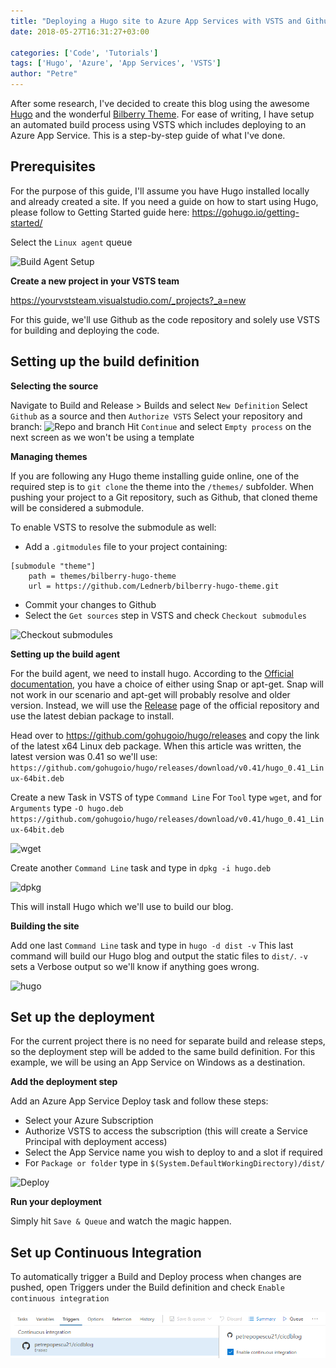 ```yaml
---
title: "Deploying a Hugo site to Azure App Services with VSTS and Github"
date: 2018-05-27T16:31:27+03:00

categories: ['Code', 'Tutorials']
tags: ['Hugo', 'Azure', 'App Services', 'VSTS']
author: "Petre"
---
```

After some research, I've decided to create this blog using the awesome [Hugo](https://gohugo.io) and the wonderful [Bilberry Theme](https://github.com/Lednerb/bilberry-hugo-theme).
For ease of writing, I have setup an automated build process using VSTS which includes deploying to an Azure App Service. This is a step-by-step guide of what I've done.

<!--more-->

## Prerequisites

For the purpose of this guide, I'll assume you have Hugo installed locally and already created a site.
If you need a guide on how to start using Hugo, please follow to Getting Started guide here: https://gohugo.io/getting-started/

Select the `Linux agent` queue

![Build Agent Setup](/images/2018-05-27-17-33-25.png)

__Create a new project in your VSTS team__

https://yourvststeam.visualstudio.com/_projects?_a=new

For this guide, we'll use Github as the code repository and solely use VSTS for building and deploying the code.

## Setting up the build definition

__Selecting the source__

Navigate to Build and Release > Builds and select `New Definition`
Select `Github` as a source and then `Authorize VSTS`
Select your repository and branch:
![Repo and branch](/images/2018-05-27-17-17-13.png)
Hit `Continue` and select `Empty process` on the next screen as we won't be using a template

__Managing themes__

If you are following any Hugo theme installing guide online, one of the required step is to `git clone` the theme into the `/themes/` subfolder. When pushing your project to a Git repository, such as Github, that cloned theme will be considered a submodule.

To enable VSTS to resolve the submodule as well:
- Add a `.gitmodules` file to your project containing:

```git
[submodule "theme"]
    path = themes/bilberry-hugo-theme
    url = https://github.com/Lednerb/bilberry-hugo-theme.git
```

- Commit your changes to Github
- Select the `Get sources` step in VSTS and check `Checkout submodules`

![Checkout submodules](/images/2018-05-27-19-16-36.png)

__Setting up the build agent__

For the build agent, we need to install hugo. According to the [Official documentation](https://gohugo.io/getting-started/installing/), you have a choice of either using Snap or apt-get. Snap will not work in our scenario and apt-get will probably resolve and older version. Instead, we will use the [Release](https://github.com/gohugoio/hugo/releases) page of the official repository and use the latest debian package to install.

Head over to https://github.com/gohugoio/hugo/releases and copy the link of the latest x64 Linux deb package. When this article was written, the latest version was 0.41 so we'll use:
`https://github.com/gohugoio/hugo/releases/download/v0.41/hugo_0.41_Linux-64bit.deb`

Create a new Task in VSTS of type `Command Line`
For `Tool` type `wget`, and for `Arguments` type `-O hugo.deb https://github.com/gohugoio/hugo/releases/download/v0.41/hugo_0.41_Linux-64bit.deb`

![wget](/images/2018-05-27-19-23-09.png)

Create another `Command Line` task and type in `dpkg -i hugo.deb`

![dpkg](/images/2018-05-27-19-38-04.png)

This will install Hugo which we'll use to build our blog. 

__Building the site__

Add one last `Command Line` task and type in `hugo -d dist -v`
This last command will build our Hugo blog and output the static files to `dist/`. `-v` sets a Verbose output so we'll know if anything goes wrong.

![hugo](/images/2018-05-27-19-38-53.png)

## Set up the deployment

For the current project there is no need for separate build and release steps, so the deployment step will be added to the same build definition.
For this example, we will be using an App Service on Windows as a destination.

__Add the deployment step__

Add an Azure App Service Deploy task and follow these steps:
- Select your Azure Subscription
- Authorize VSTS to access the subscription (this will create a Service Principal with deployment access)
- Select the App Service name you wish to deploy to and a slot if required
- For `Package or folder` type in `$(System.DefaultWorkingDirectory)/dist/`

![Deploy](/images/2018-05-27-19-33-58.png)

__Run your deployment__

Simply hit `Save & Queue` and watch the magic happen.

## Set up Continuous Integration

To automatically trigger a Build and Deploy process when changes are pushed, open Triggers under the Build definition and check `Enable continuous integration`

![CI](../../static/images/2018-05-27-19-54-46.png)